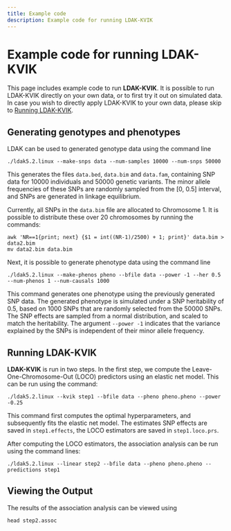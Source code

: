 ```yaml
---
title: Example code
description: Example code for running LDAK-KVIK
---
```


# Example code for running LDAK-KVIK

This page includes example code to run **LDAK-KVIK**. It is possible to run LDAK-KVIK directly on your own data, or to first try it out on simulated data. In case you wish to directly apply LDAK-KVIK to your own data, please skip to [Running LDAK-KVIK](#Running-LDAK-KVIK).

## Generating genotypes and phenotypes

LDAK can be used to generated genotype data using the command line
```
./ldak5.2.linux --make-snps data --num-samples 10000 --num-snps 50000
```
This generates the files `data.bed`, `data.bim` and `data.fam`, containing SNP data for 10000 individuals and 50000 genetic variants. The minor allele frequencies of these SNPs are randomly sampled from the [0, 0.5] interval, and SNPs are generated in linkage equilibrium.

Currently, all SNPs in the `data.bim` file are allocated to Chromosome 1. It is possible to distribute these over 20 chromosomes by running the commands:
```
awk 'NR==1{print; next} {$1 = int((NR-1)/2500) + 1; print}' data.bim > data2.bim
mv data2.bim data.bim
``` 

Next, it is possible to generate phenotype data using the command line
```
./ldak5.2.linux --make-phenos pheno --bfile data --power -1 --her 0.5 --num-phenos 1 --num-causals 1000
```
This command generates one phenotype using the previously generated SNP data. The generated phenotype is simulated under a SNP heritability of 0.5, based on 1000 SNPs that are randomly selected from the 50000 SNPs. The SNP effects are sampled from a normal distribution, and scaled to match the heritability. The argument `--power -1` indicates that the variance explained by the SNPs is independent of their minor allele frequency.   

<a id="Running-LDAK-KVIK"></a>

## Running LDAK-KVIK

**LDAK-KVIK** is run in two steps. In the first step, we compute the Leave-One-Chromosome-Out (LOCO) predictors using an elastic net model. This can be run using the command:
```
./ldak5.2.linux --kvik step1 --bfile data --pheno pheno.pheno --power -0.25 
```
This command first computes the optimal hyperparameters, and subsequently fits the elastic net model. The estimates SNP effects are saved in `step1.effects`, the LOCO estimators are saved in `step1.loco.prs`.

After computing the LOCO estimators, the association analysis can be run using the command lines:
```
./ldak5.2.linux --linear step2 --bfile data --pheno pheno.pheno --predictions step1
```

## Viewing the Output

The results of the association analysis can be viewed using
```
head step2.assoc
```
    